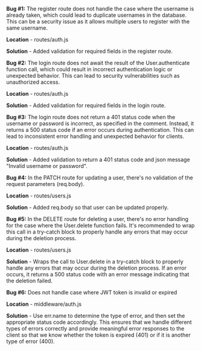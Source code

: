 **Bug #1:** The register route does not handle the case where the username is already taken, which could lead to duplicate usernames in the database. This can be a security issue as it allows multiple users to register with the same username.

**Location** - routes/auth.js

**Solution** - Added validation for required fields in the register route. 

**Bug #2:** The login route does not await the result of the User.authenticate function call, which could result in incorrect authentication logic or unexpected behavior. This can lead to security vulnerabilities such as unauthorized access.

**Location** - routes/auth.js

**Solution** - Added validation for required fields in the login route.

**Bug #3:** The login route does not return a 401 status code when the username or password is incorrect, as specified in the comment. Instead, it returns a 500 status code if an error occurs during authentication. This can lead to inconsistent error handling and unexpected behavior for clients.

**Location** - routes/auth.js

**Solution** - Added validation to return a 401 status code and json message "Invalid username or password". 

**Bug #4:** In the PATCH route for updating a user, there's no validation of the request parameters (req.body). 

**Location** - routes/users.js

**Solution** - Added req.body so that user can be updated properly. 

**Bug #5:** In the DELETE route for deleting a user, there's no error handling for the case where the User.delete function fails. It's recommended to wrap this call in a try-catch block to properly handle any errors that may occur during the deletion process.

**Location** - routes/users.js

**Solution** - Wraps the call to User.delete in a try-catch block to properly handle any errors that may occur during the deletion process. If an error occurs, it returns a 500 status code with an error message indicating that the deletion failed.


**Bug #6:** Does not handle case where JWT token is invalid or expired

**Location** -  middleware/auth.js

**Solution** - Use err.name to determine the type of error, and then set the appropriate status code accordingly. This ensures that we handle different types of errors correctly and provide meaningful error responses to the client so that we know whether the token is expired (401) or if it is another type of error (400). 